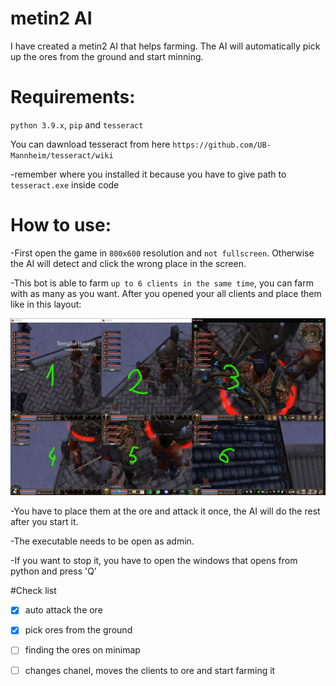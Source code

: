 # metin2 AI

I have created a metin2 AI that helps farming. The AI will automatically pick up the ores from the ground and start minning.

# Requirements:

`python 3.9.x`, `pip` and `tesseract`

You can dawnload tesseract from here `https://github.com/UB-Mannheim/tesseract/wiki`

-remember where you installed it because you have to give path to `tesseract.exe` inside code

# How to use:

-First open the game in `800x600` resolution and `not fullscreen`. Otherwise the AI will detect and click the wrong place in the screen.

-This bot is able to farm `up to 6 clients in the same time`, you can farm with as many as you want. After you opened your all clients and place them like in this layout:

<img src="/images/Layout.jpg" width="800">

-You have to place them at the ore and attack it once, the AI will do the rest after you start it.

-The executable needs to be open as admin.

-If you want to stop it, you have to open the windows that opens from python and press 'Q'

#Check list

- [x] auto attack the ore
- [x] pick ores from the ground
- [ ] finding the ores on minimap
- [ ] changes chanel, moves the clients to ore and start farming it
 
